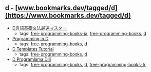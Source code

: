 d - [www.bookmarks.dev/tagged/d](https://www.bookmarks.dev/tagged/d)
---
* [D言語基礎文法最速マスター](https://gist.github.com/repeatedly/2470712)
    * tags: [free-programming-books-ja](../tags/free-programming-books-ja.md), [free-programming-books](../tags/free-programming-books.md), [d](../tags/d.md)
* [Programming in D](http://ddili.org/ders/d.en/)
    * tags: [free-programming-books](../tags/free-programming-books.md), [d](../tags/d.md)
* [D Templates Tutorial](https://github.com/PhilippeSigaud/D-templates-tutorial)
    * tags: [free-programming-books](../tags/free-programming-books.md), [d](../tags/d.md)
* [D Programlama Dili](http://ddili.org/ders/d/D_Programlama_Dili.pdf)
    * tags: [free-programming-books](../tags/free-programming-books.md), [d](../tags/d.md), [free-programming-books-tr](../tags/free-programming-books-tr.md)
